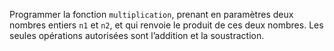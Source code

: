 Programmer la fonction `multiplication`, prenant en paramètres deux nombres entiers
`n1` et `n2`, et qui renvoie le produit de ces deux nombres.
Les seules opérations autorisées sont l’addition et la soustraction. 